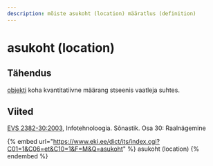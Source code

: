 ```yaml
---
description: mõiste asukoht (location) määratlus (definition)
---
```


# asukoht (location)

## Tähendus

[objekti](objekt-object.md) koha kvantitatiivne määrang stseenis vaatleja suhtes.

## Viited

[EVS 2382-30:2003](http://www.evs.ee/tooted/evs-2382-30-2003), Infotehnoloogia. Sõnastik. Osa 30: Raalnägemine

{% embed url="https://www.eki.ee/dict/its/index.cgi?C01=1&C06=et&C10=1&F=M&Q=asukoht" %}
asukoht (location)
{% endembed %}
